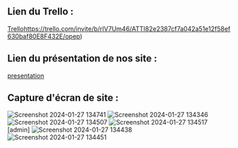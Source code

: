 
## Lien du Trello :
[Trello](https://trello.com/invite/b/rIV7Um46/ATTI82e2387cf7a042a51e12f58ef630baf80E8F432E/opep)https://trello.com/invite/b/rIV7Um46/ATTI82e2387cf7a042a51e12f58ef630baf80E8F432E/opep)

## Lien du présentation de nos site :
[presentation](https://www.canva.com/design/DAF07VWlZ-M/SUzwNc0tpxx9PJuAoovNeQ/edit?utm_content=DAF07VWlZ-M&utm_campaign=designshare&utm_medium=link2&utm_source=sharebutton)

## Capture d'écran de site :

![Screenshot 2024-01-27 134741](https://github.com/Douaa1819/opep/assets/125483549/c6f7c92b-7984-4cb7-8b45-23f28963e208)
![Screenshot 2024-01-27 134346](https://github.com/Douaa1819/opep/assets/125483549/29db9119-266a-4470-b6dd-0ee05f7a0ccf)
![Screenshot 2024-01-27 134507](https://github.com/Douaa1819/opep/assets/125483549/c1db43f8-db3c-41ff-b3d9-c4396c70c514)
![Screenshot 2024-01-27 134517](https://github.com/Douaa1819/opep/assets/125483549/ba671c64-a86c-4b86-96b8-2e9bc051c16c)
[admin]
![Screenshot 2024-01-27 134438](https://github.com/Douaa1819/opep/assets/125483549/eb535cdb-2d1f-4545-a9a9-1d3546b899d6)
![Screenshot 2024-01-27 134451](https://github.com/Douaa1819/opep/assets/125483549/97d50b35-9126-43a9-baa8-2064f2c3167d)
